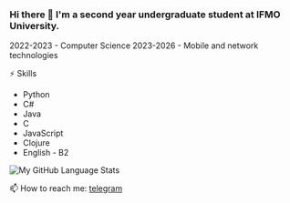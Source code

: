 ### Hi there 👋 I'm a second year undergraduate student at IFMO University.
2022-2023 - Computer Science 
2023-2026 - Mobile and network technologies

⚡ Skills
- Python
- C#
- Java
- C
- JavaScript
- Clojure
- English - B2

![My GitHub Language Stats](https://github-readme-stats.vercel.app/api/top-langs/?username=ShapovalovIlia&langs_count=5&theme=tokyonight)

📫 How to reach me: <a href="https://t.me/spvlvl"> telegram </a>

<!--
**ShapovalovIlia/ShapovalovIlia** is a ✨ _special_ ✨ repository because its `README.md` (this file) appears on your GitHub profile.

Here are some ideas to get you started:

- 🔭 I’m currently working on ...
- 🌱 I’m currently learning ...
- 👯 I’m looking to collaborate on ...
- 🤔 I’m looking for help with ...
- 💬 Ask me about ...
- 📫 How to reach me: ...
- 😄 Pronouns: ...
- ⚡ Fun fact: ...
-->
